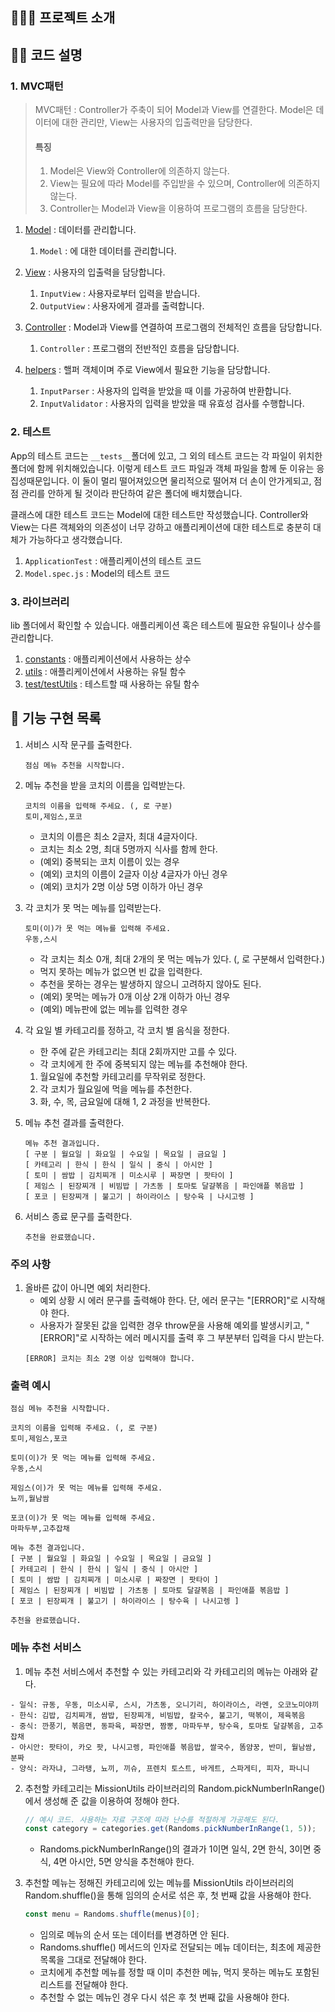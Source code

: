 ## 🏄🏼‍♂️ 프로젝트 소개

<!-- 어떤 프로젝트인지, 주요 기능이 무엇인지 작성한다. -->

## 🤸‍♀️ 코드 설명

### 1. MVC패턴

> MVC패턴
> : Controller가 주축이 되어 Model과 View를 연결한다. Model은 데이터에 대한 관리만, View는 사용자의 입출력만을 담당한다.
>
> #### 특징
>
> 1. Model은 View와 Controller에 의존하지 않는다.
> 2. View는 필요에 따라 Model를 주입받을 수 있으며, Controller에 의존하지 않는다.
> 3. Controller는 Model과 View을 이용하여 프로그램의 흐름을 담당한다.

1. [Model](./src/models/) : 데이터를 관리합니다.

   1. `Model` : 에 대한 데이터를 관리합니다.

2. [View](./src/views/) : 사용자의 입출력을 담당합니다.

   1. `InputView` : 사용자로부터 입력을 받습니다.
   2. `OutputView` : 사용자에게 결과를 출력합니다.

3. [Controller](./src/controllers/) : Model과 View를 연결하여 프로그램의 전체적인 흐름을 담당합니다.

   1. `Controller` : 프로그램의 전반적인 흐름을 담당합니다.

4. [helpers](./src/helpers/) : 핼퍼 객체이며 주로 View에서 필요한 기능을 담당합니다.
   1. `InputParser` : 사용자의 입력을 받았을 때 이를 가공하여 반환합니다.
   2. `InputValidator` : 사용자의 입력을 받았을 때 유효성 검사를 수행합니다.

### 2. 테스트

App의 테스트 코드는 `__tests__`폴더에 있고, 그 외의 테스트 코드는 각 파일이 위치한 폴더에 함께 위치해있습니다. 이렇게 테스트 코드 파일과 객체 파일을 함께 둔 이유는 응집성때문입니다. 이 둘이 멀리 떨어져있으면 물리적으로 떨어져 더 손이 안가게되고, 점점 관리를 안하게 될 것이라 판단하여 같은 폴더에 배치했습니다.

클래스에 대한 테스트 코드는 Model에 대한 테스트만 작성했습니다. Controller와 View는 다른 객체와의 의존성이 너무 강하고 애플리케이션에 대한 테스트로 충분히 대체가 가능하다고 생각했습니다.

1. `ApplicationTest` : 애플리케이션의 테스트 코드
2. `Model.spec.js` : Model의 테스트 코드

### 3. 라이브러리

lib 폴더에서 확인할 수 있습니다. 애플리케이션 혹은 테스트에 필요한 유틸이나 상수를 관리합니다.

1. [constants](./src/lib/constants.js) : 애플리케이션에서 사용하는 상수
2. [utils](./src/lib/utils.js) : 애플리케이션에서 사용하는 유틸 함수
3. [test/testUtils](./src/lib/testUtils.js) : 테스트할 때 사용하는 유틸 함수

## 🔨 기능 구현 목록

1. 서비스 시작 문구를 출력한다.
   ```
   점심 메뉴 추천을 시작합니다.
   ```
2. 메뉴 추천을 받을 코치의 이름을 입력받는다.

   ```
   코치의 이름을 입력해 주세요. (, 로 구분)
   토미,제임스,포코
   ```

   - 코치의 이름은 최소 2글자, 최대 4글자이다.
   - 코치는 최소 2명, 최대 5명까지 식사를 함께 한다.
   - (예외) 중복되는 코치 이름이 있는 경우
   - (예외) 코치의 이름이 2글자 이상 4글자가 아닌 경우
   - (예외) 코치가 2명 이상 5명 이하가 아닌 경우

3. 각 코치가 못 먹는 메뉴를 입력받는다.

   ```
   토미(이)가 못 먹는 메뉴를 입력해 주세요.
   우동,스시
   ```

   - 각 코치는 최소 0개, 최대 2개의 못 먹는 메뉴가 있다. (, 로 구분해서 입력한다.)
   - 먹지 못하는 메뉴가 없으면 빈 값을 입력한다.
   - 추천을 못하는 경우는 발생하지 않으니 고려하지 않아도 된다.
   - (예외) 못먹는 메뉴가 0개 이상 2개 이하가 아닌 경우
   - (예외) 메뉴판에 없는 메뉴를 입력한 경우

4. 각 요일 별 카테고리를 정하고, 각 코치 별 음식을 정한다.

   - 한 주에 같은 카테고리는 최대 2회까지만 고를 수 있다.
   - 각 코치에게 한 주에 중복되지 않는 메뉴를 추천해야 한다.

   1. 월요일에 추천할 카테고리를 무작위로 정한다.
   2. 각 코치가 월요일에 먹을 메뉴를 추천한다.
   3. 화, 수, 목, 금요일에 대해 1, 2 과정을 반복한다.

5. 메뉴 추천 결과를 출력한다.

   ```
   메뉴 추천 결과입니다.
   [ 구분 | 월요일 | 화요일 | 수요일 | 목요일 | 금요일 ]
   [ 카테고리 | 한식 | 한식 | 일식 | 중식 | 아시안 ]
   [ 토미 | 쌈밥 | 김치찌개 | 미소시루 | 짜장면 | 팟타이 ]
   [ 제임스 | 된장찌개 | 비빔밥 | 가츠동 | 토마토 달걀볶음 | 파인애플 볶음밥 ]
   [ 포코 | 된장찌개 | 불고기 | 하이라이스 | 탕수육 | 나시고렝 ]

   ```

6. 서비스 종료 문구를 출력한다.
   ```
   추천을 완료했습니다.
   ```

### 주의 사항

1. 올바른 값이 아니면 예외 처리한다.
   - 예외 상황 시 에러 문구를 출력해야 한다. 단, 에러 문구는 "[ERROR]"로 시작해야 한다.
   - 사용자가 잘못된 값을 입력한 경우 throw문을 사용해 예외를 발생시키고, "[ERROR]"로 시작하는 에러 메시지를 출력 후 그 부분부터 입력을 다시 받는다.
   ```
   [ERROR] 코치는 최소 2명 이상 입력해야 합니다.
   ```

### 출력 예시

```
점심 메뉴 추천을 시작합니다.

코치의 이름을 입력해 주세요. (, 로 구분)
토미,제임스,포코

토미(이)가 못 먹는 메뉴를 입력해 주세요.
우동,스시

제임스(이)가 못 먹는 메뉴를 입력해 주세요.
뇨끼,월남쌈

포코(이)가 못 먹는 메뉴를 입력해 주세요.
마파두부,고추잡채

메뉴 추천 결과입니다.
[ 구분 | 월요일 | 화요일 | 수요일 | 목요일 | 금요일 ]
[ 카테고리 | 한식 | 한식 | 일식 | 중식 | 아시안 ]
[ 토미 | 쌈밥 | 김치찌개 | 미소시루 | 짜장면 | 팟타이 ]
[ 제임스 | 된장찌개 | 비빔밥 | 가츠동 | 토마토 달걀볶음 | 파인애플 볶음밥 ]
[ 포코 | 된장찌개 | 불고기 | 하이라이스 | 탕수육 | 나시고렝 ]

추천을 완료했습니다.

```

### 메뉴 추천 서비스

1. 메뉴 추천 서비스에서 추천할 수 있는 카테고리와 각 카테고리의 메뉴는 아래와 같다.

```
- 일식: 규동, 우동, 미소시루, 스시, 가츠동, 오니기리, 하이라이스, 라멘, 오코노미야끼
- 한식: 김밥, 김치찌개, 쌈밥, 된장찌개, 비빔밥, 칼국수, 불고기, 떡볶이, 제육볶음
- 중식: 깐풍기, 볶음면, 동파육, 짜장면, 짬뽕, 마파두부, 탕수육, 토마토 달걀볶음, 고추잡채
- 아시안: 팟타이, 카오 팟, 나시고렝, 파인애플 볶음밥, 쌀국수, 똠얌꿍, 반미, 월남쌈, 분짜
- 양식: 라자냐, 그라탱, 뇨끼, 끼슈, 프렌치 토스트, 바게트, 스파게티, 피자, 파니니

```

2. 추천할 카테고리는 MissionUtils 라이브러리의 Random.pickNumberInRange()에서 생성해 준 값을 이용하여 정해야 한다.

   ```js
   // 예시 코드. 사용하는 자료 구조에 따라 난수를 적절하게 가공해도 된다.
   const category = categories.get(Randoms.pickNumberInRange(1, 5));
   ```

   - Randoms.pickNumberInRange()의 결과가 1이면 일식, 2면 한식, 3이면 중식, 4면 아시안, 5면 양식을 추천해야 한다.

3. 추천할 메뉴는 정해진 카테고리에 있는 메뉴를 MissionUtils 라이브러리의 Random.shuffle()을 통해 임의의 순서로 섞은 후, 첫 번째 값을 사용해야 한다.
   ```jsx
   const menu = Randoms.shuffle(menus)[0];
   ```
   - 임의로 메뉴의 순서 또는 데이터를 변경하면 안 된다.
   - Randoms.shuffle() 메서드의 인자로 전달되는 메뉴 데이터는, 최초에 제공한 목록을 그대로 전달해야 한다.
   - 코치에게 추천할 메뉴를 정할 때 이미 추천한 메뉴, 먹지 못하는 메뉴도 포함된 리스트를 전달해야 한다.
   - 추천할 수 없는 메뉴인 경우 다시 섞은 후 첫 번째 값을 사용해야 한다.
